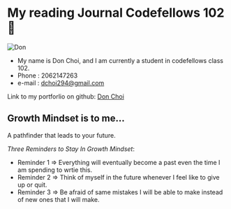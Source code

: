 # My reading Journal Codefellows 102 🙂
![Don](https://user-images.githubusercontent.com/113468027/191122787-16e3244e-83f9-4495-8137-c635e4d5ba04.jpg)



- My name is Don Choi, and I am currently a student in codefellows class 102. 
- Phone : 2062147263
- e-mail : dchoi294@gmail.com

Link to my portforlio on github: [Don Choi](https://github.com/dchoi294)


## **Growth Mindset is to me**...

A pathfinder that leads to your future.

*Three Reminders to Stay In Growth Mindset*:

- Reminder 1 => Everything will eventually become a past even the time I am spending to wrtie this.
- Reminder 2 => Think of myself in the future whenever I feel like to give up or quit.
- Reminder 3 => Be afraid of same mistakes I will be able to make instead of new ones that I will make.


